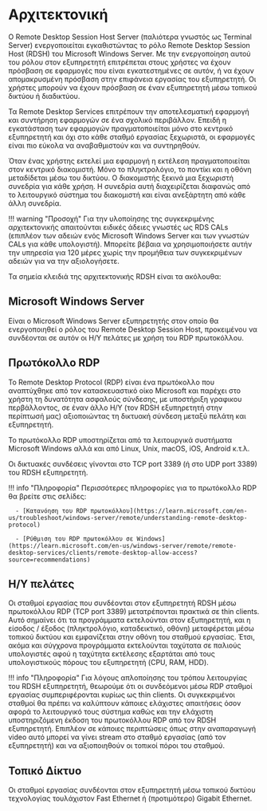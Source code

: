 # Αρχιτεκτονική

Ο Remote Desktop Session Host Server (παλιότερα γνωστός ως Terminal Server) ενεργοποιείται εγκαθιστώντας το ρόλο Remote Desktop Session Host (RDSH) του Microsoft Windows Server. Με την ενεργοποίηση αυτού του ρόλου στον εξυπηρετητή επιτρέπεται στους χρήστες να έχουν πρόσβαση σε εφαρμογές που είναι εγκατεστημένες σε αυτόν, ή να έχουν απομακρυσμένη πρόσβαση στην επιφάνεια εργασίας του εξυπηρετητή. Οι χρήστες μπορούν να έχουν πρόσβαση σε έναν εξυπηρετητή μέσω τοπικού δικτύου ή διαδικτύου.

Τα Remote Desktop Services επιτρέπουν την αποτελεσματική εφαρμογή και συντήρηση εφαρμογών σε ένα σχολικό περιβάλλον. Επειδή η εγκατάσταση των εφαρμογών πραγματοποιείται μόνο στο κεντρικό εξυπηρετητή και όχι στο κάθε σταθμό εργασίας ξεχωριστά, οι εφαρμογές είναι πιο εύκολα να αναβαθμιστούν και να συντηρηθούν.

Όταν ένας χρήστης εκτελεί μια εφαρμογή η εκτέλεση πραγματοποιείται στον κεντρικό διακομιστή. Μόνο το πληκτρολόγιο, το ποντίκι και η οθόνη μεταδίδεται μέσω του δικτύου. Ο διακομιστής ξεκινά μια ξεχωριστή συνεδρία για κάθε χρήση. Η συνεδρία αυτή διαχειρίζεται διαφανώς από το λειτουργικό σύστημα του διακομιστή και είναι ανεξάρτητη από κάθε άλλη συνεδρία.

!!! warning "Προσοχή"
      Για την υλοποίησης της συγκεκριμένης αρχιτεκτονικής απαιτούνται ειδικές άδειες γνωστές ως RDS CALs (επιπλέον των αδειών ενός Microsoft Windows Server και των γνωστών CALs για κάθε υπολογιστή). Μπορείτε βέβαια να χρησιμοποιήσετε αυτήν την υπηρεσία για 120 μέρες χωρίς την προμήθεια των συγκεκριμένων αδειών για να την αξιολογήσετε.

Τα σημεία κλειδιά της αρχιτεκτονικής RDSH είναι τα ακόλουθα:

## Microsoft Windows Server

Είναι ο Microsoft Windows Server εξυπηρετητής στον οποίο θα ενεργοποιηθεί ο ρόλος του Remote Desktop Session Host, προκειμένου να συνδέονται σε αυτόν οι Η/Υ πελάτες με χρήση του RDP πρωτοκόλλου.

## Πρωτόκολλο RDP

Το Remote Desktop Protocol (RDP) είναι ένα πρωτόκολλο που αναπτύχθηκε από τον κατασκευαστικό οίκο Microsoft και παρέχει στο χρήστη τη δυνατότητα ασφαλούς σύνδεσης, με υποστήριξη γραφικου περβάλλοντος, σε έναν άλλο Η/Υ (τον RDSH εξυπηρετητή στην περίπτωσή μας) αξιοποιώντας τη δικτυακή σύνδεση μεταξύ πελάτη και εξυπηρετητή.

Το πρωτόκολλο RDP υποστηρίζεται από τα λειτουργικά συστήματα Microsoft Windows αλλά και από Linux, Unix, macOS, iOS, Android κ.τ.λ.

Οι δικτυακές συνδέσεις γίνονται στο TCP port 3389 (ή στο UDP port 3389) του RDSH εξυπηρετητή.

!!! info "Πληροφορία"
      Περισσότερες πληροφορίες για το πρωτόκολλο RDP θα βρείτε στις σελίδες:

      - [Κατανόηση του RDP πρωτοκόλλου](https://learn.microsoft.com/en-us/troubleshoot/windows-server/remote/understanding-remote-desktop-protocol)

      - [Ρύθμιση του RDP πρωτοκόλλου σε Windows](https://learn.microsoft.com/en-us/windows-server/remote/remote-desktop-services/clients/remote-desktop-allow-access?source=recommendations)

## Η/Υ πελάτες

Οι σταθμοί εργασίας που συνδέονται στον εξυπηρετητή RDSH μέσω πρωτοκόλλου RDP (TCP port 3389) μετατρέπονται πρακτικά σε thin clients. Αυτό σημαίνει ότι τα προγράμματα εκτελούνται στον εξυπηρετητή, και η είσοδος / έξοδος (πληκτρολόγιο, καταδεικτικό, οθόνη) μεταφέρεται μέσω τοπικού δικτύου και εμφανίζεται στην οθόνη του σταθμού εργασίας. Έτσι, ακόμα και σύγχρονα προγράμματα εκτελούνται ταχύτατα σε παλιούς υπολογιστές αφού η ταχύτητα εκτέλεσης εξαρτάται από τους υπολογιστικούς πόρους του εξυπηρετητή (CPU, RAM, HDD).

!!! info "Πληροφορία"
    Για λόγους απλοποίησης του τρόπου λειτουργίας του RDSH εξυπηρετητή, θεωρούμε ότι οι συνδεόμενοι μέσω RDP σταθμοί εργασίας συμπεριφέρονται κυρίως ως thin clients. Οι συγκεκριμένοι σταθμοί θα πρέπει να καλύπτουν κάποιες ελάχιστες απαιτήσεις όσον αφορά το λειτουργικό τους σύστημα καθώς και την ελάχιστη υποστηριζόμενη έκδοση του πρωτοκόλλου RDP από τον RDSH εξυπηρετητή. Επιπλέον σε κάποιες περιπτώσεις όπως στην αναπαραγωγή video αυτό μπορεί να γίνει stream στο σταθμό εργασίας (από τον εξυπηρετητή) και να αξιοποιηθούν οι τοπικοί πόροι του σταθμού.

## Τοπικό Δίκτυο

Οι σταθμοί εργασίας συνδέονται στον εξυπηρετητή μέσω τοπικού δικτύου τεχνολογίας τουλάχιστον Fast Ethernet ή (προτιμότερο) Gigabit Ethernet.
